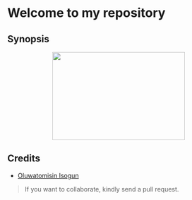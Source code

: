 # Welcome to my repository

## Synopsis
<p align="center">
<img src="https://www.bitdegree.org/learn/storage/media/images/203b0fb7-ae46-4ba7-a69e-8cc445b89db2.o.jpg" width="300px" height="200px">
</p>

## Credits
- [Oluwatomisin Isogun](https://github.com/TosinISOGUN)
> If you want to collaborate, kindly send a pull request.
